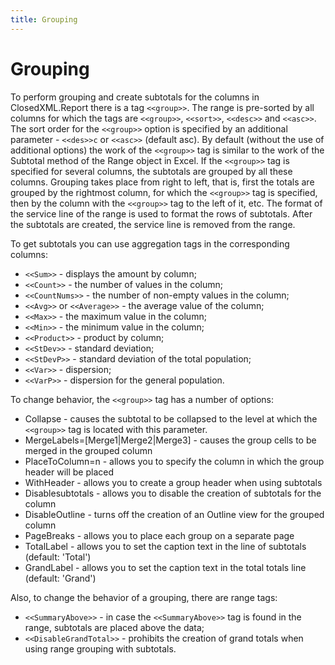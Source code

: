 ```yaml
---
title: Grouping
---
```


# Grouping

To perform grouping and create subtotals for the columns in ClosedXML.Report there is a tag `<<group>>`. The range is pre-sorted by all columns for which the tags are `<<group>>`, `<<sort>>`, `<<desc>>` and `<<asc>>`. The sort order for the `<<group>>` option is specified by an additional parameter - `<<des>>c` or `<<asc>>` (default asc). By default (without the use of additional options) the work of the `<<group>>` tag is similar to the work of the Subtotal method of the Range object in Excel. If the `<<group>>` tag is specified for several columns, the subtotals are grouped by all these columns. Grouping takes place from right to left, that is, first the totals are grouped by the rightmost column, for which the `<<group>>` tag is specified, then by the column with the `<<group>>` tag to the left of it, etc. The format of the service line of the range is used to format the rows of subtotals. After the subtotals are created, the service line is removed from the range.

To get subtotals you can use aggregation tags in the corresponding columns:
* `<<Sum>>` - displays the amount by column;
* `<<Count>>` - the number of values in the column;
* `<<CountNums>>` - the number of non-empty values in the column;
* `<<Avg>>` or `<<Average>>` - the average value of the column;
* `<<Max>>` - the maximum value in the column;
* `<<Min>>` - the minimum value in the column;
* `<<Product>>` - product by column;
* `<<StDev>>` - standard deviation;
* `<<StDevP>>` - standard deviation of the total population;
* `<<Var>>` - dispersion;
* `<<VarP>>` - dispersion for the general population.

To change behavior, the `<<group>>` tag has a number of options:
* Collapse - causes the subtotal to be collapsed to the level at which the `<<group>>` tag is located with this parameter.
* MergeLabels=[Merge1&#124;Merge2&#124;Merge3] - causes the group cells to be merged in the grouped column
* PlaceToColumn=n - allows you to specify the column in which the group header will be placed
* WithHeader - allows you to create a group header when using subtotals
* Disablesubtotals - allows you to disable the creation of subtotals for the column
* DisableOutline - turns off the creation of an Outline view for the grouped column
* PageBreaks - allows you to place each group on a separate page
* TotalLabel - allows you to set the caption text in the line of subtotals (default: 'Total')
* GrandLabel - allows you to set the caption text in the total totals line (default: 'Grand')

Also, to change the behavior of a grouping, there are range tags:
* `<<SummaryAbove>>` - in case the `<<SummaryAbove>>` tag is found in the range, subtotals are placed above the data;
* `<<DisableGrandTotal>>` - prohibits the creation of grand totals when using range grouping with subtotals.
